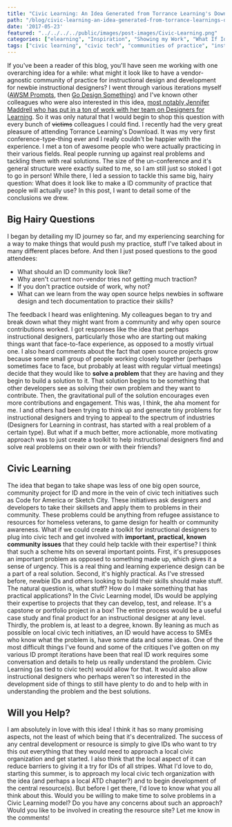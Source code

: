 ```yaml
---
title: "Civic Learning: An Idea Generated from Torrance Learning's Download Un-Conference"
path: "/blog/civic-learning-an-idea-generated-from-torrance-learnings-download-un-conference"
date: '2017-05-23'
featured: "../../../../public/images/post-images/Civic-Learning.png"
categories: ["elearning", "Inspiration", "Showing my Work", "What If Ideas"]
tags: ["civic learning", "civic tech", "communities of practice", "instructional design", "practice"]
---
```


If you've been a reader of this blog, you'll have seen me working with one overarching idea for a while: what might it look like to have a vendor-agnostic community of practice for instructional design and development for newbie instructional designers? I went through various iterations myself ([AWSM Prompts](/blog/5-reasons-why-instructional-designers-should-make-stuff/), then [Go Design Something](/blog/go-design-something-the-final-incarnation/)) and I've known other colleagues who were also interested in this idea, [most notably Jennifer Maddrell who has put in a ton of work with her team on Designers for Learning](/blog/dearid-interview-with-jennifer-maddrell/). So it was only natural that I would begin to shop this question with every bunch of <del>victims</del> colleagues I could find. I recently had the very great pleasure of attending Torrance Learning's Download. It was my very first conference-type-thing ever and I really couldn't be happier with the experience. I met a ton of awesome people who were actually practicing in their various fields. Real people running up against real problems and tackling them with real solutions. The size of the un-conference and it's general structure were exactly suited to me, so I am still just so stoked I got to go in person! While there, I led a session to tackle this same big, hairy question: What does it look like to make a ID community of practice that people will actually use? In this post, I want to detail some of the conclusions we drew.

## Big Hairy Questions

I began by detailing my ID journey so far, and my experiencing searching for a way to make things that would push my practice, stuff I've talked about in many different places before. And then I just posed questions to the good attendees:

*   What should an ID community look like?
*   Why aren't current non-vendor tries not getting much traction?
*   If you don't practice outside of work, why not?
*   What can we learn from the way open source helps newbies in software design and tech documentation to practice their skills?

The feedback I heard was enlightening. My colleagues began to try and break down what they might want from a community and why open source contributions worked. I got responses like the idea that perhaps instructional designers, particularly those who are starting out making things want that face-to-face experience, as opposed to a mostly virtual one. I also heard comments about the fact that open source projects grow because some small group of people working closely together (perhaps sometimes face to face, but probably at least with regular virtual meetings) decide that they would like to **solve a problem** that they are having and they begin to build a solution to it. That solution begins to be something that other developers see as solving their own problem and they want to contribute. Then, the gravitational pull of the solution encourages even more contributions and engagement. This was, I think, the aha moment for me. I and others had been trying to think up and generate tiny problems for instructional designers and trying to appeal to the spectrum of industries (Designers for Learning in contrast, has started with a real problem of a certain type). But what if a much better, more actionable, more motivating approach was to just create a toolkit to help instructional designers find and solve real problems on their own or with their friends?

## Civic Learning

The idea that began to take shape was less of one big open source, community project for ID and more in the vein of civic tech initiatives such as Code for America or Sketch City. These initiatives ask designers and developers to take their skillsets and apply them to problems in their community. These problems could be anything from refugee assistance to resources for homeless veterans, to game design for health or community awareness. What if we could create a toolkit for instructional designers to plug into civic tech and get involved with **important, practical, known community issues** that they could help tackle with their expertise? I think that such a scheme hits on several important points. First, it's presupposes an important problem as opposed to something made up, which gives it a sense of urgency. This is a real thing and learning experience design can be a part of a real solution. Second, it's highly practical. As I've stressed before, newbie IDs and others looking to build their skills should make stuff. The natural question is, what stuff? How do I make something that has practical applications? In the Civic Learning model, IDs would be applying their expertise to projects that they can develop, test, and release. It's a capstone or portfolio project in a box! The entire process would be a useful case study and final product for an instructional designer at any level. Thirdly, the problem is, at least to a degree, known. By leaning as much as possible on local civic tech initiatives, an ID would have access to SMEs who know what the problem is, have some data and some ideas. One of the most difficult things I've found and some of the critiques I've gotten on my various ID prompt iterations have been that real ID work requires some conversation and details to help us really understand the problem. Civic Learning (as tied to civic tech) would allow for that. It would also allow instructional designers who perhaps weren't so interested in the development side of things to still have plenty to do and to help with in understanding the problem and the best solutions.

## Will you Help?

I am absolutely in love with this idea! I think it has so many promising aspects, not the least of which being that it's decentralized. The success of any central development or resource is simply to give IDs who want to try this out everything that they would need to approach a local civic organization and get started. I also think that the local aspect of it can reduce barriers to giving it a try for IDs of all stripes. What I'd love to do, starting this summer, is to approach my local civic tech organization with the idea (and perhaps a local ATD chapter?) and to begin development of the central resource(s). But before I get there, I'd love to know what you all think about this. Would you be willing to make time to solve problems in a Civic Learning model? Do you have any concerns about such an approach? Would you like to be involved in creating the resource site? Let me know in the comments!

